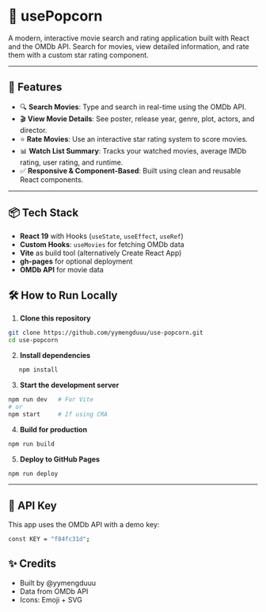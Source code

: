 # 🍿 usePopcorn

A modern, interactive movie search and rating application built with React and the OMDb API. Search for movies, view detailed information, and rate them with a custom star rating component.

---

## 🚀 Features

- 🔍 **Search Movies**: Type and search in real-time using the OMDb API.
- 🎬 **View Movie Details**: See poster, release year, genre, plot, actors, and director.
- ⭐ **Rate Movies**: Use an interactive star rating system to score movies.
- 📊 **Watch List Summary**: Tracks your watched movies, average IMDb rating, user rating, and runtime.
- ✅ **Responsive & Component-Based**: Built using clean and reusable React components.

---

## 📦 Tech Stack

- **React 19** with Hooks (`useState`, `useEffect`, `useRef`)
- **Custom Hooks**: `useMovies` for fetching OMDb data
- **Vite** as build tool (alternatively Create React App)
- **gh-pages** for optional deployment
- **OMDb API** for movie data

## 🛠️ How to Run Locally

1. **Clone this repository**

```bash
git clone https://github.com/yymengduuu/use-popcorn.git
cd use-popcorn
```

2. **Install dependencies**

```bash
   npm install
```

3. **Start the development server**

```bash
npm run dev   # For Vite
# or
npm start     # If using CRA
```

4. **Build for production**

```bash
npm run build
```

5. **Deploy to GitHub Pages**

```bash
npm run deploy
```

---

## 🔑 API Key

This app uses the OMDb API with a demo key:

```bash
const KEY = "f84fc31d";
```

## ✨ Credits

- Built by @yymengduuu
- Data from OMDb API
- Icons: Emoji + SVG
